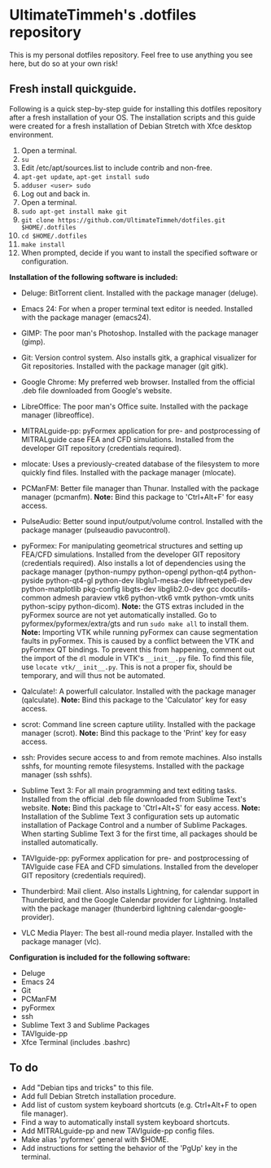 # UltimateTimmeh's .dotfiles repository

This is my personal dotfiles repository. Feel free to use anything you see
here, but do so at your own risk!

## Fresh install quickguide.

Following is a quick step-by-step guide for installing this dotfiles
repository after a fresh installation of your OS. The installation scripts and
this guide were created for a fresh installation of Debian Stretch with Xfce
desktop environment.

1. Open a terminal.
1. `su`
1. Edit /etc/apt/sources.list to include contrib and non-free.
1. `apt-get update`, `apt-get install sudo`
1. `adduser <user> sudo`
1. Log out and back in.
1. Open a terminal.
1. `sudo apt-get install make git`
1. `git clone https://github.com/UltimateTimmeh/dotfiles.git $HOME/.dotfiles`
1. `cd $HOME/.dotfiles`
1. `make install`
1. When prompted, decide if you want to install the specified software or
   configuration.

**Installation of the following software is included:**

- Deluge: BitTorrent client. Installed with the package manager (deluge).

- Emacs 24: For when a proper terminal text editor is needed. Installed with
  the package manager (emacs24).

- GIMP: The poor man's Photoshop. Installed with the package manager (gimp).

- Git: Version control system. Also installs gitk, a graphical visualizer for
  Git repositories. Installed with the package manager (git gitk).

- Google Chrome: My preferred web browser. Installed from the official .deb
  file downloaded from Google's website.

- LibreOffice: The poor man's Office suite. Installed with the package
  manager (libreoffice).

- MITRALguide-pp: pyFormex application for pre- and postprocessing of
  MITRALguide case FEA and CFD simulations. Installed from the developer GIT
  repository (credentials required).

- mlocate: Uses a previously-created database of the filesystem to more quickly
  find files. Installed with the package manager (mlocate).

- PCManFM: Better file manager than Thunar. Installed with the package manager
  (pcmanfm). **Note:** Bind this package to 'Ctrl+Alt+F' for easy access.

- PulseAudio: Better sound input/output/volume control. Installed with the
  package manager (pulseaudio pavucontrol).

- pyFormex: For manipulating geometrical structures and setting up FEA/CFD
  simulations. Installed from the developer GIT repository (credentials
  required). Also installs a lot of dependencies using the package manager
  (python-numpy python-opengl python-qt4 python-pyside python-qt4-gl python-dev
  libglu1-mesa-dev libfreetype6-dev python-matplotlib pkg-config libgts-dev
  libglib2.0-dev gcc docutils-common admesh paraview vtk6 python-vtk6 vmtk
  python-vmtk units python-scipy python-dicom). **Note:** the GTS extras
  included in the pyFormex source are not yet automatically installed. Go to
  pyformex/pyformex/extra/gts and run `sudo make all` to install them.
  **Note:** Importing VTK while running pyFormex can cause segmentation faults
  in pyFormex. This is caused by a conflict between the VTK and pyFormex QT
  bindings. To prevent this from happening, comment out the import of the `dl`
  module in VTK's `__init__.py` file. To find this file, use
  `locate vtk/__init__.py`. This is not a proper fix, should be temporary, and
  will thus not be automated.

- Qalculate!: A powerfull calculator. Installed with the package manager
  (qalculate). **Note:** Bind this package to the 'Calculator' key for easy
  access.

- scrot: Command line screen capture utility. Installed with the package
  manager (scrot). **Note:** Bind this package to the 'Print' key for easy
  access.

- ssh: Provides secure access to and from remote machines. Also installs sshfs,
  for mounting remote filesystems. Installed with the package manager (ssh
  sshfs).

- Sublime Text 3: For all main programming and text editing tasks.
  Installed from the official .deb file downloaded from Sublime Text's website.
  **Note:** Bind this package to 'Ctrl+Alt+S' for easy access. **Note:**
  Installation of the Sublime Text 3 configuration sets up automatic
  installation of Package Control and a number of Sublime Packages. When
  starting Sublime Text 3 for the first time, all packages should be installed
  automatically.

- TAVIguide-pp: pyFormex application for pre- and postprocessing of TAVIguide
  case FEA and CFD simulations. Installed from the developer GIT repository
  (credentials required).

- Thunderbird: Mail client. Also installs Lightning, for calendar support in
  Thunderbird, and the Google Calendar provider for Lightning. Installed with
  the package manager (thunderbird lightning calendar-google-provider).

- VLC Media Player: The best all-round media player. Installed with the package
  manager (vlc).

**Configuration is included for the following software:**

- Deluge
- Emacs 24
- Git
- PCManFM
- pyFormex
- ssh
- Sublime Text 3 and Sublime Packages
- TAVIguide-pp
- Xfce Terminal (includes .bashrc)

## To do

- Add "Debian tips and tricks" to this file.
- Add full Debian Stretch installation procedure.
- Add list of custom system keyboard shortcuts (e.g. Ctrl+Alt+F to open file
  manager).
- Find a way to automatically install system keyboard shortcuts.
- Add MITRALguide-pp and new TAVIguide-pp config files.
- Make alias 'pyformex' general with $HOME.
- Add instructions for setting the behavior of the 'PgUp' key in the terminal.
